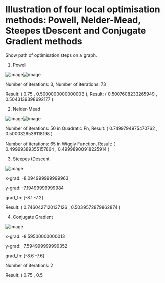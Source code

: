 # Illustration of four local optimisation methods: Powell, Nelder-Mead, Steepes tDescent and Conjugate Gradient methods 

Show path of optimisation steps on a graph.

1. Powell
 
 ![image](https://user-images.githubusercontent.com/26786836/163694773-18871a11-73be-4835-9dd5-77576311d25f.png)![image](https://user-images.githubusercontent.com/26786836/163694776-ecd24274-7f63-46d4-b9d9-d1b4365aface.png)

Number of iterations:  3,              Number of iterations:  73

Result: ( 0.75 , 0.5000000000000003 ), Result: ( 0.5007608233265949 , 0.5043139398692177 )

2. Nelder-Mead

![image](https://user-images.githubusercontent.com/26786836/163694789-e64855bd-f138-44e1-af99-1da73cc6de31.png)![image](https://user-images.githubusercontent.com/26786836/163694795-85d1d232-6982-43aa-bece-52950c965462.png)

Number of iterations:  50 in Quadratic Fn, Result: ( 0.7499794975470762 , 0.5000326539118198 )

Number of iterations:  65 in Wiggly Function, Result: ( 0.49999389355157864 , 0.49998900918225914 )

3. Steepes tDescent

![image](https://user-images.githubusercontent.com/26786836/163694807-1244365d-5d89-4bb5-b291-cfec0c3fb7d3.png)

x-grad:  -8.094999999999963

y-grad:  -7.19499999999984

grad_fn:  [-8.1 -7.2]

Result: ( 0.7460427120137126 , 0.5039572879862874 )

4. Conjugate Gradient

![image](https://user-images.githubusercontent.com/26786836/163694816-75457dd8-8ec1-4b0c-b14f-cfd115ab7fa5.png)

x-grad:  -8.59500000000013

y-grad:  -7.594999999999352

grad_fn:  [-8.6 -7.6]

Number of iterations:  2

Result: ( 0.75 , 0.5 
